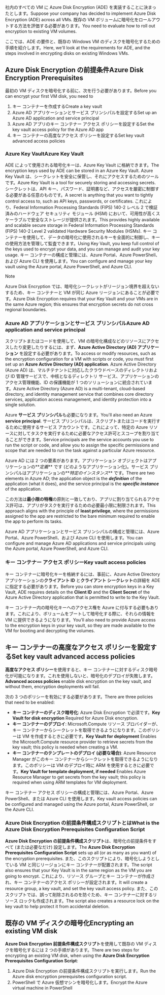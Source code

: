 <span data-ttu-id="9a7e0-101">社内のすべての VM に Azure Disk Encryption (ADE) を実装することに決まったとします。</span><span class="sxs-lookup"><span data-stu-id="9a7e0-101">Suppose your company has decided to implement Azure Disk Encryption (ADE) across all VMs.</span></span> <span data-ttu-id="9a7e0-102">既存の VM ボリュームに暗号化をロールアウトする方法を評価する必要があります。</span><span class="sxs-lookup"><span data-stu-id="9a7e0-102">You need to evaluate how to roll out encryption to existing VM volumes.</span></span>

<span data-ttu-id="9a7e0-103">ここでは、ADE の要件と、既存の Windows VM のディスクを暗号化するための手順を紹介します。</span><span class="sxs-lookup"><span data-stu-id="9a7e0-103">Here, we'll look at the requirements for ADE, and the steps involved in encrypting disks on existing Windows VMs.</span></span>

## <a name="azure-disk-encryption-prerequisites"></a><span data-ttu-id="9a7e0-104">Azure Disk Encryption の前提条件</span><span class="sxs-lookup"><span data-stu-id="9a7e0-104">Azure Disk Encryption Prerequisites</span></span>

<span data-ttu-id="9a7e0-105">最初の VM ディスクを暗号化する前に、次を行う必要があります。</span><span class="sxs-lookup"><span data-stu-id="9a7e0-105">Before you can encrypt your first VM disk, you need to</span></span>

1. <span data-ttu-id="9a7e0-106">キー コンテナーを作成する</span><span class="sxs-lookup"><span data-stu-id="9a7e0-106">Create a key vault</span></span>
1. <span data-ttu-id="9a7e0-107">Azure AD アプリケーションとサービス プリンシパルを設定する</span><span class="sxs-lookup"><span data-stu-id="9a7e0-107">Set up an Azure AD application and service principal</span></span>
1. <span data-ttu-id="9a7e0-108">Azure AD アプリのキー コンテナー アクセス ポリシーを設定する</span><span class="sxs-lookup"><span data-stu-id="9a7e0-108">Set the key vault access policy for the Azure AD app</span></span>
1. <span data-ttu-id="9a7e0-109">キー コンテナーの高度なアクセス ポリシーを設定する</span><span class="sxs-lookup"><span data-stu-id="9a7e0-109">Set key vault advanced access policies</span></span>

### <a name="azure-key-vault"></a><span data-ttu-id="9a7e0-110">Azure Key Vault</span><span class="sxs-lookup"><span data-stu-id="9a7e0-110">Azure Key Vault</span></span>

<span data-ttu-id="9a7e0-111">ADE によって使用される暗号化キーは、Azure Key Vault に格納できます。</span><span class="sxs-lookup"><span data-stu-id="9a7e0-111">The encryption keys used by ADE can be stored in an Azure Key Vault.</span></span> <span data-ttu-id="9a7e0-112">Azure Key Vault は、シークレットを安全に保管し、それにアクセスするためのツールです。</span><span class="sxs-lookup"><span data-stu-id="9a7e0-112">Azure Key Vault is a tool for securely storing and accessing secrets.</span></span> <span data-ttu-id="9a7e0-113">シークレットは、API キー、パスワード、証明書など、アクセスを厳密に制御する必要がある任意のものです。</span><span class="sxs-lookup"><span data-stu-id="9a7e0-113">A secret is anything that you want to tightly control access to, such as API keys, passwords, or certificates.</span></span> <span data-ttu-id="9a7e0-114">これにより、Federal Information Processing Standards (FIPS) 140-2 レベル 2 で検証済みのハードウェア セキュリティ モジュール (HSM) において、可用性が高くスケーラブルで安全なストレージが提供されます。</span><span class="sxs-lookup"><span data-stu-id="9a7e0-114">This provides highly available and scalable secure storage in Federal Information Processing Standards (FIPS) 140-2 Level 2 validated Hardware Security Modules (HSMs).</span></span> <span data-ttu-id="9a7e0-115">キー コンテナーを使用して、データの暗号化に使用されるキーを全面的に制御し、キーの使用方法を管理して監査できます。</span><span class="sxs-lookup"><span data-stu-id="9a7e0-115">Using Key Vault, you keep full control of the keys used to encrypt your data, and you can manage and audit your key usage.</span></span> <span data-ttu-id="9a7e0-116">キー コンテナーの構成と管理には、Azure Portal、Azure PowerShell、および Azure CLI を使用します。</span><span class="sxs-lookup"><span data-stu-id="9a7e0-116">You can configure and manage your key vault using the Azure portal, Azure PowerShell, and Azure CLI.</span></span>

>[!NOTE]
> <span data-ttu-id="9a7e0-117">Azure Disk Encryption では、暗号化シークレットがリージョン境界を超えないするため、キー コンテナーと VM が同じ Azure リージョンにあることが必要です。</span><span class="sxs-lookup"><span data-stu-id="9a7e0-117">Azure Disk Encryption requires that your Key Vault and your VMs are in the same Azure region; this ensures that encryption secrets do not cross regional boundaries.</span></span>

### <a name="azure-ad-application-and-service-principal"></a><span data-ttu-id="9a7e0-118">Azure AD アプリケーションとサービス プリンシパル</span><span class="sxs-lookup"><span data-stu-id="9a7e0-118">Azure AD application and service principal</span></span>

<span data-ttu-id="9a7e0-119">スクリプトまたはコードを使用して、VM の暗号化構成などのリソースにアクセスしたり変更したりするには、まず、**Azure Active Directory (AD) アプリケーション** を設定する必要があります。</span><span class="sxs-lookup"><span data-stu-id="9a7e0-119">To access or modify resources, such as the encryption configuration for a VM with scripts or code, you must first set up an **Azure Active Directory (AD) application**.</span></span> <span data-ttu-id="9a7e0-120">Azure Active Directory (Azure AD) は、マルチテナントに対応したクラウドベースのディレクトリおよび ID 管理サービスで、中核となるディレクトリ サービス、アプリケーションのアクセス管理機能、ID の保護機能が 1 つのソリューションに統合されています。</span><span class="sxs-lookup"><span data-stu-id="9a7e0-120">Azure Active Directory (Azure AD) is a multi-tenant, cloud-based directory, and identity management service that combines core directory services, application access management, and identity protection into a single solution.</span></span>

<span data-ttu-id="9a7e0-121">Azure **サービス プリンシパル**も必要になります。</span><span class="sxs-lookup"><span data-stu-id="9a7e0-121">You'll also need an Azure **service principal**.</span></span> <span data-ttu-id="9a7e0-122">サービス プリンシパルは、スクリプトまたはコードを実行するために使用するサービス アカウントです。これによって、特定の Azure リソースに対してタスクを実行するために必要なアクセス許可とスコープを割り当てることができます。</span><span class="sxs-lookup"><span data-stu-id="9a7e0-122">Service principals are the service accounts you use to run the script or code, and allow you to assign the specific permissions and scope that are needed to run the task against a particular Azure resource.</span></span>

<span data-ttu-id="9a7e0-123">Azure AD には 2 つの要素があります。アプリケーション オブジェクトはアプリケーションの**_定義_** です (どのようなアプリケーション化)。サービス プリンシパルはアプリケーションの**_特定のインスタンス_** です。</span><span class="sxs-lookup"><span data-stu-id="9a7e0-123">There are two elements in Azure AD; the application object is the **_definition_** of the application (what it does), and the service principal is the **_specific instance_** of the application.</span></span>

<span data-ttu-id="9a7e0-124">この方法は**最小限の特権**の原則と一致しており、アプリに割り当てられるアクセス許可は、アプリがタスクを実行するための必要最小限に制限されます。</span><span class="sxs-lookup"><span data-stu-id="9a7e0-124">This approach aligns with the principle of **least privilege**, where the permissions assigned to the app are restricted to the bare minimum required to enable the app to perform its tasks.</span></span>

<span data-ttu-id="9a7e0-125">Azure AD アプリケーションとサービス プリンシパルの構成と管理には、Azure Portal、Azure PowerShell、および Azure CLI を使用します。</span><span class="sxs-lookup"><span data-stu-id="9a7e0-125">You can configure and manage Azure AD applications and service principals using the Azure portal, Azure PowerShell, and Azure CLI.</span></span>

### <a name="key-vault-access-policies"></a><span data-ttu-id="9a7e0-126">キー コンテナー アクセス ポリシー</span><span class="sxs-lookup"><span data-stu-id="9a7e0-126">Key vault access policies</span></span>

<span data-ttu-id="9a7e0-127">キー コンテナーに暗号化キーを格納するには、事前に、Azure Active Directory アプリケーションの**クライアント ID** と**クライアント シークレット**の詳細を ADE に指定する必要があります。</span><span class="sxs-lookup"><span data-stu-id="9a7e0-127">Before you can store encryption keys in a Key Vault, ADE requires details on the **Client ID** and the **Client Secret** of the Azure Active Directory application that is permitted to write to the Key Vault.</span></span>

<span data-ttu-id="9a7e0-128">キー コンテナー内の暗号化キーへのアクセス権を Azure に付与する必要もあります。これにより、ボリュームをブートして暗号化する際に、それらの情報を VM に提供できるようになります。</span><span class="sxs-lookup"><span data-stu-id="9a7e0-128">You'll also need to provide Azure access to the encryption keys in your key vault, so they are made available to the VM for booting and decrypting the volumes.</span></span>

## <a name="set-key-vault-advanced-access-policies"></a><span data-ttu-id="9a7e0-129">キー コンテナーの高度なアクセス ポリシーを設定する</span><span class="sxs-lookup"><span data-stu-id="9a7e0-129">Set key vault advanced access policies</span></span>

<span data-ttu-id="9a7e0-130">**高度なアクセス ポリシー**を使用すると、キー コンテナーに対するディスク暗号化が可能になります。これを使用しないと、暗号化のデプロイが失敗します。</span><span class="sxs-lookup"><span data-stu-id="9a7e0-130">**Advanced access policies** enable disk encryption on the key vault, and without them, encryption deployments will fail.</span></span> 

<span data-ttu-id="9a7e0-131">次の 3 つのポリシーを有効にする必要があります。</span><span class="sxs-lookup"><span data-stu-id="9a7e0-131">There are three policies that need to be enabled:</span></span>

- <span data-ttu-id="9a7e0-132">**キー コンテナーのディスク暗号化**: Azure Disk Encryption で必須です。</span><span class="sxs-lookup"><span data-stu-id="9a7e0-132">**Key Vault for disk encryption** Required for Azure Disk encryption.</span></span>
- <span data-ttu-id="9a7e0-133">**キー コンテナーのデプロイ**: Microsoft.Compute リソース プロバイダーが、キー コンテナーからシークレットを取得できるようになります。このポリシーは VM を作成するときに必要です。</span><span class="sxs-lookup"><span data-stu-id="9a7e0-133">**Key Vault for deployment** Enables the Microsoft.Compute resource provider to retrieve secrets from the key vault; this policy is needed when creating a VM.</span></span>
- <span data-ttu-id="9a7e0-134">**キー コンテナーのテンプレートのデプロイ (必要な場合)**: Azure Resource Manager がこのキー コンテナーからシークレットを取得できるようになります。このポリシーは VM のデプロイ時に ARM を使用するときに必要です。</span><span class="sxs-lookup"><span data-stu-id="9a7e0-134">**Key Vault for template deployment, if needed** Enables Azure Resource Manager to get secrets from the key vault; this policy is required when using ARM templates for VM deployment.</span></span>

<span data-ttu-id="9a7e0-135">キー コンテナー アクセス ポリシーの構成と管理には、Azure Portal、Azure PowerShell、または Azure CLI を使用します。</span><span class="sxs-lookup"><span data-stu-id="9a7e0-135">Key vault access policies can be configured and managed using the Azure portal, Azure PowerShell, or the Azure CLI.</span></span>

### <a name="what-is-the-azure-disk-encryption-prerequisites-configuration-script"></a><span data-ttu-id="9a7e0-136">Azure Disk Encryption の前提条件構成スクリプトとは</span><span class="sxs-lookup"><span data-stu-id="9a7e0-136">What is the Azure Disk Encryption Prerequisites Configuration Script</span></span>

<span data-ttu-id="9a7e0-137">**Azure Disk Encryption の前提条件構成スクリプト**は、暗号化の前提条件をすべて (または必要なだけ) 設定します。</span><span class="sxs-lookup"><span data-stu-id="9a7e0-137">The **Azure Disk Encryption Prerequisites Configuration Script** sets up all (or as many as you want) of the encryption prerequisites.</span></span> <span data-ttu-id="9a7e0-138">また、このスクリプトにより、暗号化しようとしている VM と同じリージョンにキー コンテナーが配置されます。</span><span class="sxs-lookup"><span data-stu-id="9a7e0-138">The script also ensures that your Key Vault is in the same region as the VM you are going to encrypt.</span></span> <span data-ttu-id="9a7e0-139">これにより、リソース グループとキー コンテナーが作成され、キー コンテナーのアクセス ポリシーが設定されます。</span><span class="sxs-lookup"><span data-stu-id="9a7e0-139">It will create a resource group, a key vault, and set the key vault access policy.</span></span> <span data-ttu-id="9a7e0-140">また、このスクリプトでは、誤って削除されるのを防ぐため、キー コンテナーに対するリソース ロックも作成されます。</span><span class="sxs-lookup"><span data-stu-id="9a7e0-140">The script also creates a resource lock on the key vault to help protect it from accidental deletion.</span></span>

## <a name="encrypting-an-existing-vm-disk"></a><span data-ttu-id="9a7e0-141">既存の VM ディスクの暗号化</span><span class="sxs-lookup"><span data-stu-id="9a7e0-141">Encrypting an existing VM disk</span></span>

<span data-ttu-id="9a7e0-142">**Azure Disk Encryption 前提条件構成スクリプト**を使用して既存の VM ディスクを暗号化するには 2 つの手順があります。</span><span class="sxs-lookup"><span data-stu-id="9a7e0-142">There are two steps for encrypting an existing VM disk, when using the **Azure Disk Encryption Prerequisites Configuration Script**:</span></span>

1. <span data-ttu-id="9a7e0-143">Azure Disk Encryption の前提条件構成スクリプトを実行します。</span><span class="sxs-lookup"><span data-stu-id="9a7e0-143">Run the Azure disk encryption prerequisites configuration script.</span></span>
1. <span data-ttu-id="9a7e0-144">PowerShell で Azure 仮想マシンを暗号化します。</span><span class="sxs-lookup"><span data-stu-id="9a7e0-144">Encrypt the Azure virtual machine in PowerShell</span></span>

